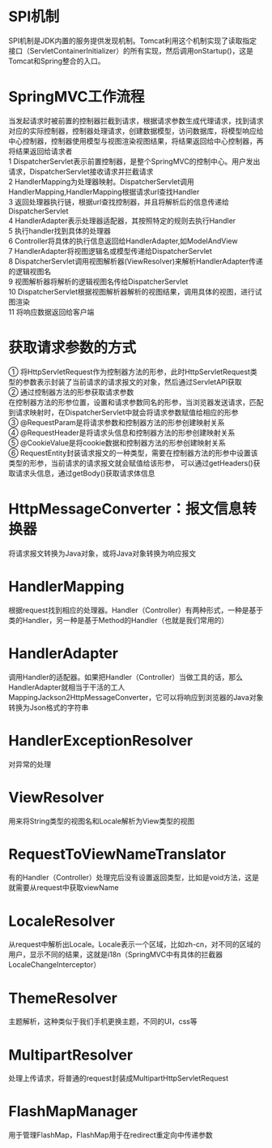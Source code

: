 # SPI机制

SPI机制是JDK内置的服务提供发现机制。Tomcat利用这个机制实现了读取指定接口（ServletContainerInitializer）的所有实现，然后调用onStartup()，这是Tomcat和Spring整合的入口。

# SpringMVC工作流程

当发起请求时被前置的控制器拦截到请求，根据请求参数生成代理请求，找到请求对应的实际控制器，控制器处理请求，创建数据模型，访问数据库，将模型响应给
中心控制器，控制器使用模型与视图渲染视图结果，将结果返回给中心控制器，再将结果返回给请求者  
1 DispatcherServlet表示前置控制器，是整个SpringMVC的控制中心。用户发出请求，DispatcherServlet接收请求并拦截请求  
2 HandlerMapping为处理器映射。DispatcherServlet调用HandlerMapping,HandlerMapping根据请求url查找Handler  
3 返回处理器执行链，根据url查找控制器，并且将解析后的信息传递给DispatcherServlet  
4 HandlerAdapter表示处理器适配器，其按照特定的规则去执行Handler  
5 执行handler找到具体的处理器  
6 Controller将具体的执行信息返回给HandlerAdapter,如ModelAndView  
7 HandlerAdapter将视图逻辑名或模型传递给DispatcherServlet  
8 DispatcherServlet调用视图解析器(ViewResolver)来解析HandlerAdapter传递的逻辑视图名  
9 视图解析器将解析的逻辑视图名传给DispatcherServlet  
10 DispatcherServlet根据视图解析器解析的视图结果，调用具体的视图，进行试图渲染  
11 将响应数据返回给客户端

# 获取请求参数的方式
① 将HttpServletRequest作为控制器方法的形参，此时HttpServletRequest类型的参数表示封装了当前请求的请求报文的对象，然后通过ServletAPI获取  
② 通过控制器方法的形参获取请求参数  
在控制器方法的形参位置，设置和请求参数同名的形参，当浏览器发送请求，匹配到请求映射时，在DispatcherServlet中就会将请求参数赋值给相应的形参  
③ @RequestParam是将请求参数和控制器方法的形参创建映射关系  
④ @RequestHeader是将请求头信息和控制器方法的形参创建映射关系  
⑤ @CookieValue是将cookie数据和控制器方法的形参创建映射关系  
⑥ RequestEntity封装请求报文的一种类型，需要在控制器方法的形参中设置该类型的形参，当前请求的请求报文就会赋值给该形参，
可以通过getHeaders()获取请求头信息，通过getBody()获取请求体信息

# HttpMessageConverter：报文信息转换器
将请求报文转换为Java对象，或将Java对象转换为响应报文  

# HandlerMapping
根据request找到相应的处理器。Handler（Controller）有两种形式，一种是基于类的Handler，另一种是基于Method的Handler（也就是我们常用的）

# HandlerAdapter
调用Handler的适配器。如果把Handler（Controller）当做工具的话，那么HandlerAdapter就相当于干活的工人  
MappingJackson2HttpMessageConverter，它可以将响应到浏览器的Java对象转换为Json格式的字符串

# HandlerExceptionResolver
对异常的处理

# ViewResolver
用来将String类型的视图名和Locale解析为View类型的视图

# RequestToViewNameTranslator
有的Handler（Controller）处理完后没有设置返回类型，比如是void方法，这是就需要从request中获取viewName

# LocaleResolver
从request中解析出Locale。Locale表示一个区域，比如zh-cn，对不同的区域的用户，显示不同的结果，这就是i18n（SpringMVC中有具体的拦截器LocaleChangeInterceptor）

# ThemeResolver
主题解析，这种类似于我们手机更换主题，不同的UI，css等

# MultipartResolver
处理上传请求，将普通的request封装成MultipartHttpServletRequest

# FlashMapManager
用于管理FlashMap，FlashMap用于在redirect重定向中传递参数